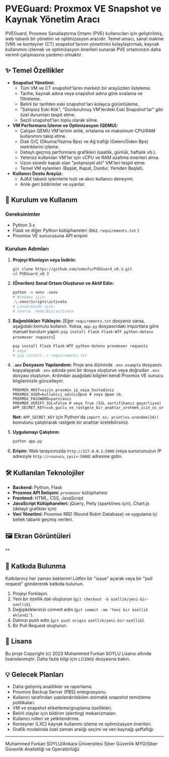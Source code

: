 # PVEGuard: Proxmox VE Snapshot ve Kaynak Yönetim Aracı

PVEGuard, Proxmox Sanallaştırma Ortamı (PVE) kullanıcıları için geliştirilmiş, web tabanlı bir yönetim ve optimizasyon aracıdır. Temel amacı, sanal makine (VM) ve konteyner (CT) snapshot'larının yönetimini kolaylaştırmak, kaynak kullanımını izlemek ve optimizasyon önerileri sunarak PVE ortamınızın daha verimli çalışmasına yardımcı olmaktır.

## ✨ Temel Özellikler

*   **Snapshot Yönetimi:**
    *   Tüm VM ve CT snapshot'larını merkezi bir arayüzden listeleme.
    *   Tarihe, kaynak adına veya snapshot adına göre sıralama ve filtreleme.
    *   Belirli bir tarihten eski snapshot'ları kolayca görüntüleme.
    *   "Sahipsiz Eski Kök", "Durdurulmuş VM'lerdeki Eski Snapshot'lar" gibi özel durumları tespit etme.
    *   Seçili snapshot'ları toplu olarak silme.
*   **VM Performans İzleme ve Optimizasyon (QEMU):**
    *   Çalışan QEMU VM'lerinin anlık, ortalama ve maksimum CPU/RAM kullanımını takip etme.
    *   Disk G/Ç (Okuma/Yazma Bps) ve Ağ trafiği (Gelen/Giden Bps) metriklerini izleme.
    *   Detaylı geçmiş performans grafikleri (saatlik, günlük, haftalık vb.).
    *   Yetersiz kullanılan VM'ler için vCPU ve RAM azaltma önerileri alma.
    *   Uzun süredir kapalı olan "potansiyel atıl" VM'leri tespit etme.
    *   Temel VM eylemleri (Başlat, Kapat, Durdur, Yeniden Başlat).
*   **Kullanıcı Dostu Arayüz:**
    *   AJAX tabanlı işlemlerle hızlı ve akıcı kullanıcı deneyimi.
    *   Anlık geri bildirimler ve uyarılar.

## 🚀 Kurulum ve Kullanım

### Gereksinimler
*   Python 3.x
*   Flask ve diğer Python kütüphaneleri (bkz. `requirements.txt` )
*   Proxmox VE sunucusuna API erişimi

### Kurulum Adımları

1.  **Projeyi Klonlayın veya İndirin:**
    ```bash
    git clone https://github.com/somufu/PVEGuard_v0.3.git
    cd PVEGuard_v0.3
    ```

2.  **(Önerilen) Sanal Ortam Oluşturun ve Aktif Edin:**
    ```bash
    python -m venv .venv
    # Windows için:
    .\.venv\Scripts\activate
    # Linux/macOS için:
    # source .venv/bin/activate
    ```

3.  **Bağımlılıkları Yükleyin:**
    [Eğer `requirements.txt` dosyanız varsa, aşağıdaki komutu kullanın. Yoksa, `app.py` dosyasındaki importlara göre manuel kurulum yapın: `pip install Flask Flask-WTF python-dotenv proxmoxer requests`]
    ```bash
    pip install Flask Flask-WTF python-dotenv proxmoxer requests
    # veya
    # pip install -r requirements.txt
    ```

4.  **`.env` Dosyasını Yapılandırın:**
    Proje ana dizininde `.env.example` dosyasını kopyalayarak `.env` adında yeni bir dosya oluşturun veya doğrudan `.env` dosyası oluşturun. Ardından aşağıdaki bilgileri kendi Proxmox VE sunucu bilgilerinizle güncelleyin:
    ```dotenv
    PROXMOX_HOST=sizin_proxmox_ip_veya_hostadiniz
    PROXMOX_USER=kullanici_adiniz@pve # veya @pam vb.
    PROXMOX_PASSWORD=parolaniz
    PROXMOX_VERIFY_SSL=False # veya True (SSL sertifikanız geçerliyse)
    APP_SECRET_KEY=cok_guclu_ve_rastgele_bir_anahtar_uretmek_icin_os_urandom(24)_kullanin
    ```
    **Not:** `APP_SECRET_KEY` için Python'da `import os; print(os.urandom(24))` komutunu çalıştırarak rastgele bir anahtar üretebilirsiniz.

5.  **Uygulamayı Çalıştırın:**
    ```bash
    python app.py
    ```

6.  **Erişim:**
    Web tarayıcınızda `http://127.0.0.1:5000` (veya sunucunuzun IP adresiyle `http://<sunucu_ipsi>:5000`) adresine gidin.

## 🛠️ Kullanılan Teknolojiler

*   **Backend:** Python, Flask
*   **Proxmox API İletişimi:** `proxmoxer` kütüphanesi
*   **Frontend:** HTML, CSS, JavaScript
*   **JavaScript Kütüphaneleri:** jQuery, Peity (sparklines için), Chart.js (detaylı grafikler için)
*   **Veri Yönetimi:** Proxmox RRD (Round Robin Database) ve uygulama içi bellek tabanlı geçmiş verileri.

## 🖼️ Ekran Görüntüleri

**

## 🤝 Katkıda Bulunma

Katkılarınız her zaman beklerim! Lütfen bir "issue" açarak veya bir "pull request" göndererek katkıda bulunun.

1.  Projeyi Forklayın.
2.  Yeni bir özellik dalı oluşturun (`git checkout -b ozellik/yeni-bir-ozellik`).
3.  Değişikliklerinizi commit edin (`git commit -am 'Yeni bir özellik eklendi'`).
4.  Dalınızı push edin (`git push origin ozellik/yeni-bir-ozellik`).
5.  Bir Pull Request oluşturun.

## 📜 Lisans

Bu proje Copyright (c) 2023 Muhammed Furkan SOYLU Lisansı altında lisanslanmıştır. Daha fazla bilgi için `LICENSE` dosyasına bakın.

## 💡 Gelecek Planları

*   Daha gelişmiş analitikler ve raporlama.
*   Proxmox Backup Server (PBS) entegrasyonu.
*   Kullanıcı tarafından yapılandırılabilen otomatik snapshot temizleme politikaları.
*   VM ve snapshot etiketleme/gruplama özellikleri.
*   Belirli olaylar için bildirim (alerting) mekanizmaları.
*   Kullanıcı rolleri ve yetkilendirme.
*   Konteyner (LXC) kaynak kullanımı izleme ve optimizasyon önerileri.
*   Grafik modalında özel zaman aralığı seçimi ve veri kaynağı şeffaflığı.

---

Muhammed Furkan SOYLU/Ankara Üniversitesi Siber Güvenlik MYO/Siber Güvenlik Analistliği ve Operatörlüğü
